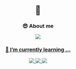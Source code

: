 
<div align=center>
  <h1>👋</h1>

<!--
**yuunseo/yuunseo** is a ✨ _special_ ✨ repository because its `README.md` (this file) appears on your GitHub profile.

Here are some ideas to get you started:

- 🔭 I’m currently working on ...
- 🌱 I’m currently learning ...
- 👯 I’m looking to collaborate on ...
- 🤔 I’m looking for help with ...
- 💬 Ask me about ...
- 📫 How to reach me: ...
- 😄 Pronouns: ...
- ⚡ Fun fact: ...
-->
  <h3>😎 About me</h3>
<a href="https://www.instagram.com/nuunseo/" target="_blank"><img src="https://img.shields.io/badge/Instagram-E4405F?style=for-the-badge&logo=Instagram&logoColor=white"/>
  
  <h3>🌱 I’m currently learning ...</h3>
<img src="https://img.shields.io/badge/JavaScript-F7DF1E?style=flat&logo=JavaScript&logoColor=white"/> <img src="https://img.shields.io/badge/Python-3776AB?style=flat&logo=Python&logoColor=white"/> <img src="https://img.shields.io/badge/C-A8B9CC?style=flat&logo=C&logoColor=white"/>
  
  </div>
